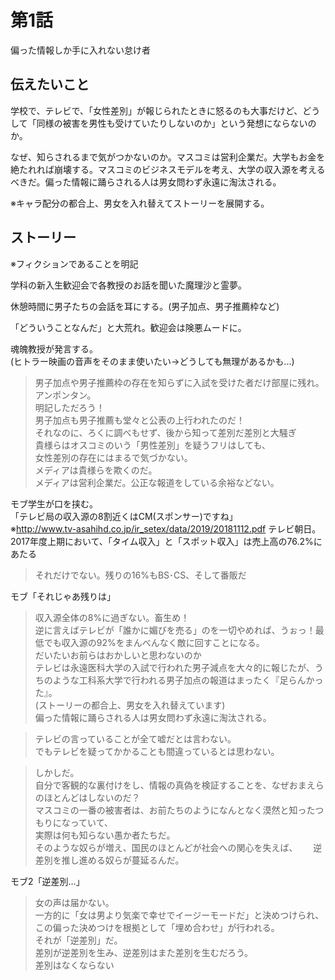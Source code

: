 # 第1話

偏った情報しか手に入れない怠け者

## 伝えたいこと  

学校で、テレビで、「女性差別」が報じられたときに怒るのも大事だけど、どうして「同様の被害を男性も受けていたりしないのか」という発想にならないのか。  

なぜ、知らされるまで気がつかないのか。マスコミは営利企業だ。大学もお金を絶たれれば崩壊する。マスコミのビジネスモデルを考え、大学の収入源を考えるべきだ。偏った情報に踊らされる人は男女問わず永遠に淘汰される。  

※キャラ配分の都合上、男女を入れ替えてストーリーを展開する。

## ストーリー
※フィクションであることを明記  

学科の新入生歓迎会で各教授のお話を聞いた魔理沙と霊夢。  

休憩時間に男子たちの会話を耳にする。(男子加点、男子推薦枠など)  

「どういうことなんだ」と大荒れ。歓迎会は険悪ムードに。  

魂魄教授が発言する。  
(ヒトラー映画の音声をそのまま使いたい→どうしても無理があるかも...)  

> 男子加点や男子推薦枠の存在を知らずに入試を受けた者だけ部屋に残れ。アンポンタン。  
> 明記しただろう！  
> 男子加点も男子推薦も堂々と公表の上行われたのだ！  
> それなのに、ろくに調べもせず、後から知って差別だ差別と大騒ぎ  
> 貴様らはオスコミのいう「男性差別」を疑うフリはしても、  
> 女性差別の存在にはまるで気づかない。  
> メディアは貴様らを欺くのだ。  
> メディアは営利企業だ。公正な報道をしている余裕などない。  

モブ学生が口を挟む。  
「テレビ局の収入源の8割近くはCM(スポンサー)ですね」  
※http://www.tv-asahihd.co.jp/ir_setex/data/2019/20181112.pdf
テレビ朝日。2017年度上期において、「タイム収入」と「スポット収入」は売上高の76.2%にあたる

> それだけでない。残りの16%もBS･CS、そして番販だ

モブ「それじゃあ残りは」

> 収入源全体の8%に過ぎない。畜生め！  
> 逆に言えばテレビが「誰かに媚びを売る」のを一切やめれば、うぉっ！最低でも収入源の92%をまんべんなく敵に回すことになる。  
> だいたいお前らはおかしいと思わないのか  
> テレビは永遠医科大学の入試で行われた男子減点を大々的に報じたが、うちのような工科系大学で行われる男子加点の報道はまったく『足らんかった』。  
> (ストーリーの都合上、男女を入れ替えています)  
> 偏った情報に踊らされる人は男女問わず永遠に淘汰される。  

> テレビの言っていることが全て嘘だとは言わない。  
> でもテレビを疑ってかかることも間違っているとは思わない。  

> しかしだ。  
> 自分で客観的な裏付けをし、情報の真偽を検証することを、なぜおまえらのほとんどはしないのだ？  
> マスコミの一番の被害者は、お前たちのようになんとなく漠然と知ったつもりになっていて、  
> 実際は何も知らない愚か者たちだ。  
> そのような奴らが増え、国民のほとんどが社会への関心を失えば、　　
> 逆差別を推し進める奴らが蔓延るんだ。　　

モブ2「逆差別...」  

> 女の声は届かない。  
> 一方的に「女は男より気楽で幸せでイージーモードだ」と決めつけられ、  
> この偏った決めつけを根拠として「埋め合わせ」が行われる。  
> それが「逆差別」だ。  
> 差別が逆差別を生み、逆差別はまた差別を生むだろう。  
> 差別はなくならない

<!-- これも没
モブ「そしてスポンサー企業は『報ステ』ならセブン&アイHD、サントリー食品インターナショナルなどが、  
『NEWS23』ならPanasonic、ライオンなどが、  
『サンデーモーニング』ならダイワハウス工業、アース製薬、三井不動産、日本通運が」
http://housouhou.com/2018/12/20/henkou1220/
> どこがスポンサーだろうと、スポンサーもまた営利企業。
> お前らがスポンサー企業の経営者ならどうする？
> メインとなる視聴者層をターゲットにして宣伝活動を行うだろう。

-->

<!-- 没。無理がある。
またモブ学生が口を挟む。  
「視聴者層も無視できません」

> 総務省が公開している統計データ☆を読めば一目瞭然だ。
> ☆『「情報通信メディア利用時間調査」の 5 年間データに見るテレビとネットの時間的侵蝕関係―若年層の分析を中心に』の9ページ
> http://www.tv-asahihd.co.jp/ir_setex/data/2019/20181112.pdf 


> 読んでみろ
> テレビ視聴時間は高齢者ほど、低学歴ほど、男性ほど高いのだ
> (注意:ストーリーの都合上、男女を入れ替えています。)
> 
-->